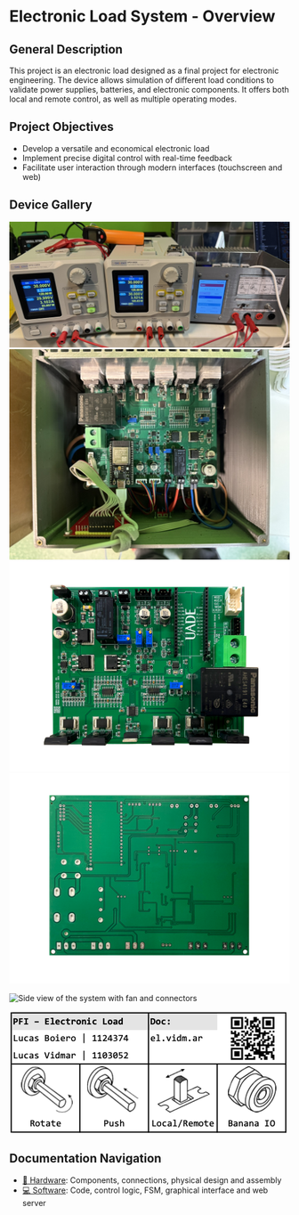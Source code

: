 # Electronic Load System - Overview

## General Description
This project is an electronic load designed as a final project for electronic engineering. The device allows simulation of different load conditions to validate power supplies, batteries, and electronic components. It offers both local and remote control, as well as multiple operating modes.

## Project Objectives
- Develop a versatile and economical electronic load
- Implement precise digital control with real-time feedback
- Facilitate user interaction through modern interfaces (touchscreen and web)

## Device Gallery

![Front photo of the device](img/el_ps.JPEG)
![Top view of the device](img/top_view.jpeg)
![Front photo of the PCB](img/pcb_front.png)
![Back photo of the PCB](img/pcb_back.png)

![Side view of the system with fan and connectors](images/side_view.jpg)

![Front Label](img/front_label.png)

## Documentation Navigation

- [🔧 Hardware](./hardware.md): Components, connections, physical design and assembly
- [💻 Software](./software.md): Code, control logic, FSM, graphical interface and web server
